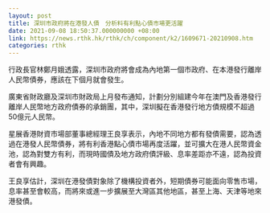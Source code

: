 ```yaml
---
layout: post
title: 深圳市政府將在港發人債　分析料有利點心債市場更活躍
date: 2021-09-08 18:50:37.000000000 +08:00
link: https://news.rthk.hk/rthk/ch/component/k2/1609671-20210908.htm
categories: rthk
---
```


行政長官林鄭月娥透露，深圳市政府將會成為內地第一個市政府、在本港發行離岸人民幣債券，應該在下個月就會發生。

廣東省財政廳及深圳市財政局上月發布通知，計劃分別組建今年在澳門及香港發行離岸人民幣地方政府債券的承銷團，其中，深圳擬在香港發行地方債規模不超過50億元人民幣。

星展香港財資市場部董事總經理王良享表示，內地不同地方都有發債需要，認為透過在港發人民幣債券，將有利香港點心債市場再度活躍，並可擴大在港人民幣資金池，認為對雙方有利，而現時國債及地方政府債評級、息率差距亦不遠，認為投資者會有興趣。

王良享估計，深圳在港發債對象除了機構投資者外，短期債券可能面向零售市場，息率甚至會較高，而將來或進一步擴展至大灣區其他地區，甚至上海、天津等地來港發債。
